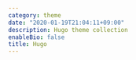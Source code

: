 ```yaml
---
category: theme
date: "2020-01-19T21:04:11+09:00"
description: Hugo theme collection
enableBio: false
title: Hugo
---
```

